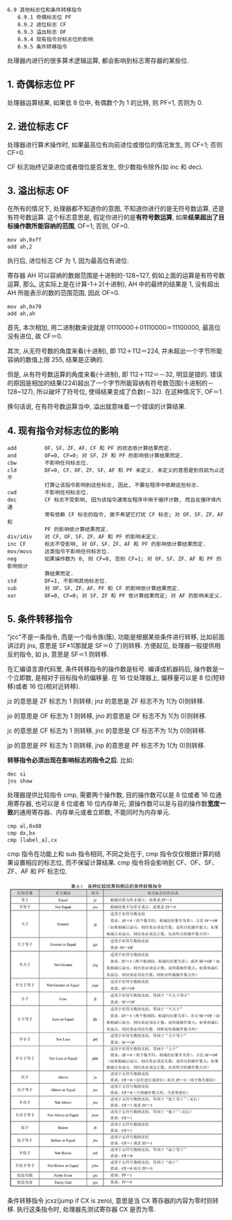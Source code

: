 ```
6.9 其他标志位和条件转移指令
　　6.9.1 奇偶标志位 PF
　　6.9.2 进位标志 CF
　　6.9.3 溢出标志 OF
　　6.9.4 现有指令对标志位的影响
　　6.9.5 条件转移指令
```

处理器内进行的很多算术逻辑运算, 都会影响到标志寄存器的某些位.

## 1. 奇偶标志位 PF

处理器运算结果, 如果低 8 位中, 有偶数个为 1 的比特, 则 PF=1, 否则为 0.

## 2. 进位标志 CF

处理器进行算术操作时, 如果最高位有向前进位或借位的情况发生, 则 CF=1; 否则 CF=0.

CF 标志始终记录进位或者借位是否发生, 但少数指令除外(如 inc 和 dec).

## 3. 溢出标志 OF

在所有的情况下, 处理器都不知道你的意图, 不知道你进行的是无符号数运算, 还是有符号数运算. 这个标志意思是, 假定你进行的是**有符号数运算**, 如果**结果超出了目标操作数所能容纳的范围**, OF=1; 否则, OF=0.

```
mov ah,0xff
add ah,2
```

执行后, 进位标志 CF 为 1, 因为最高位有进位.

寄存器 AH 可以容纳的数据范围是十进制的-128~127, 假如上面的运算是有符号数运算, 那么, 这实际上是在计算-1＋2(十进制), AH 中的最终的结果是 1, 没有超出 AH 所能表示的数的范围范围, 因此 OF=0.

```
mov ah,0x70
add ah,ah
```

首先, 本次相加, 用二进制数来说就是 01110000＋01110000＝11100000, 最高位没有进位, 故 CF＝0.

其次, 从无符号数的角度来看(十进制), 即 112＋112＝224, 并未超出一个字节所能容纳的数值上限 255, 结果是正确的.

但是, 从有符号数运算的角度来看(十进制), 即 112＋112＝－32, 明显是错的. 错误的原因是相加的结果(224)超出了一个字节所能容纳有符号数范围(十进制的－128~127), 所以破坏了符号位, 使得结果变成了负数(－32). 在这种情况下, OF＝1.

换句话说, 在有符号数运算当中, 溢出就意味着一个错误的计算结果.

## 4. 现有指令对标志位的影响

```
add         OF、SF、ZF、AF、CF 和 PF 的状态依计算结果而定.
and         OF=0, CF=0; 对 SF、ZF 和 PF 的影响依计算结果而定.
cbw         不影响任何标志位.
cld         DF=0, CF、OF、ZF、SF、AF 和 PF 未定义. 未定义的意思是到目前为止还不
            打算让该指令影响到这些标志, 因此, 不要在程序中依赖这些标志.
cwd         不影响任何标志位.
dec         CF 标志不受影响, 因为该指令通常在程序中用于循环计数, 而且在循环体内通
            常有依赖 CF 标志的指令, 故不希望它打扰 CF 标志; 对 OF、SF、ZF、AF 和
            PF 的影响依计算结果而定.
div/idiv    对 CF、OF、SF、ZF、AF 和 PF 的影响未定义.
inc CF      标志不受影响, 对 OF、SF、ZF、AF 和 PF 的影响依计算结果而定.
mov/movs    这类指令不影响任何标志位.
neg         如果操作数为 0, 则 CF=0, 否则 CF=1; 对 OF、SF、ZF、AF 和 PF 的影响依计
            算结果而定.
std         DF=1, 不影响其他标志位.
sub         对 OF、SF、ZF、AF、PF 和 CF 的影响依计算结果而定.
xor         OF=0, CF=0; 对 SF、ZF 和 PF 依计算结果而定; 对 AF 的影响未定义.
```

## 5. 条件转移指令

"jcc"不是一条指令, 而是一个指令族(簇), 功能是根据某些条件进行转移, 比如前面讲过的 jns, 意思是 SF≠1(那就是 SF＝0 了)则转移. 方便起见, 处理器一般提供相反的指令, 如 js, 意思是 SF＝1 则转移.

在汇编语言源代码里, 条件转移指令的操作数是标号. 编译成机器码后, 操作数是一个立即数, 是相对于目标指令的偏移量. 在 16 位处理器上, 偏移量可以是 8 位(短转移)或者 16 位(相对近转移).

jz 的意思是 ZF 标志为 1 则转移; jnz 的意思是 ZF 标志不为 1(为 0)则转移.

jo 的意思是 OF 标志为 1 则转移, jno 的意思是 OF 标志不为 1(为 0)则转移.

jc 的意思是 CF 标志为 1 则转移, jnc 的意思是 CF 标志不为 1(为 0)则转移.

jp 的意思是 PF 标志为 1 则转移, jnp 的意思是 PF 标志不为 1(为 0)则转移.

**转移指令必须出现在影响标志的指令之后**. 比如:

```
dec si
jns show
```

处理器提供比较指令 cmp, 需要两个操作数, 目的操作数可以是 8 位或者 16 位通用寄存器, 也可以是 8 位或者 16 位内存单元; 源操作数可以是与目的操作数**宽度一致**的通用寄存器、内存单元或者立即数, 不能同时为内存单元.

```
cmp al,0x08
cmp dx,bx
cmp [label_a],cx
```

cmp 指令在功能上和 sub 指令相同, 不同之处在于, cmp 指令仅仅根据计算的结果设置相应的标志位, 而不保留计算结果. cmp 指令将会影响到 CF、OF、SF、ZF、AF 和 PF 标志位.

![config](images/4.png)

条件转移指令 jcxz(jump if CX is zero), 意思是当 CX 寄存器的内容为零时则转移. 执行这条指令时, 处理器先测试寄存器 CX 是否为零.